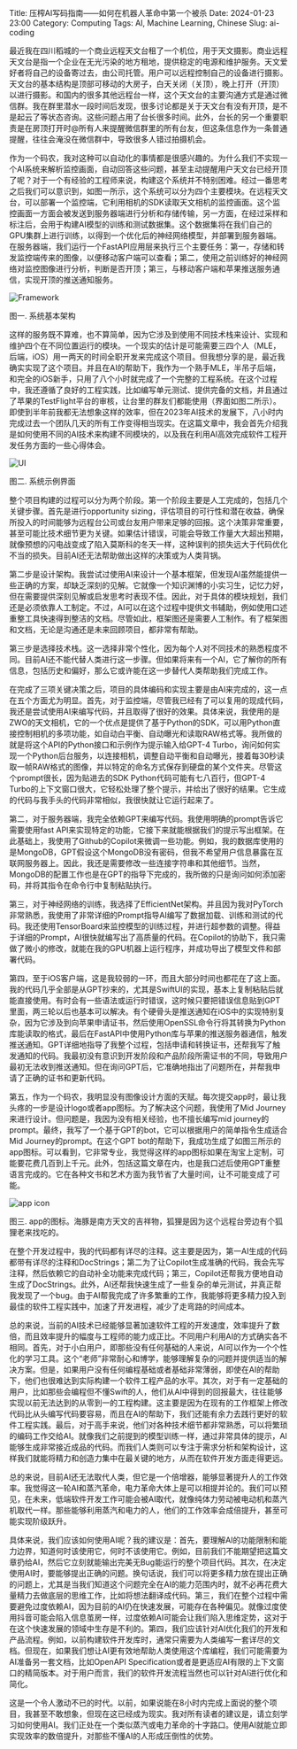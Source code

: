 Title: 压榨AI写码指南——如何在机器人革命中第一个被杀
Date: 2024-01-23 23:00
Category: Computing
Tags: AI, Machine Learning, Chinese
Slug: ai-coding

最近我在四川稻城的一个商业远程天文台租了一个机位，用于天文摄影。商业远程天文台是指一个企业在无光污染的地方租地，提供稳定的电源和维护服务。天文爱好者将自己的设备寄过去，由公司托管。用户可以远程控制自己的设备进行摄影。天文台的基本结构是顶部可移动的大房子，白天关闭（关顶），晚上打开（开顶）以进行摄影。和国内的很多其他远程台一样，这个天文台的主要沟通方式是通过微信群。我在群里潜水一段时间后发现，很多讨论都是关于天文台有没有开顶，是不是起云了等状态咨询。这些问题占用了台长很多时间。此外，台长的另一个重要职责是在房顶打开时@所有人来提醒微信群里的所有台友，但这条信息作为一条普通提醒，往往会淹没在微信群中，导致很多人错过拍摄机会。

作为一个码农，我对这种可以自动化的事情都是很感兴趣的。为什么我们不实现一个AI系统来解析监控画面，自动回答这些问题，甚至主动提醒用户天文台已经开顶了呢？对于一个有经验的工程师来说，构建这个系统并不特别困难。经过一番思考之后我们可以意识到，如图一所示，这个系统可以分为四个主要模块。在远程天文台，可以部署一个监控端，它利用相机的SDK读取天文相机的监控画面。这个监控画面一方面会被发送到服务器端进行分析和存储传输，另一方面，在经过采样和标注后，会用于构建AI模型的训练和测试数据集。这个数据集将在我们自己的GPU集群上进行训练，以得到一个优化后的神经网络模型，并部署到服务器端。在服务器端，我们运行一个FastAPI应用层来执行三个主要任务：第一，存储和转发监控端传来的图像，以便移动客户端可以查看；第二，使用之前训练好的神经网络对监控图像进行分析，判断是否开顶；第三，与移动客户端和苹果推送服务通信，实现开顶的推送通知服务。

![Framework](/images/ai-code-framework.png)

图一. 系统基本架构

这样的服务既不算难，也不算简单，因为它涉及到使用不同技术栈来设计、实现和维护四个在不同位置运行的模块。一个现实的估计是可能需要三四个人（MLE，后端，iOS）用一两天的时间全职开发来完成这个项目。但我想分享的是，最近我确实实现了这个项目。并且在AI的帮助下，我作为一个熟手MLE，半吊子后端，和完全的iOS新手，只用了八个小时就完成了一个完整的工程系统。在这个过程中，我还遵循了良好的工程实践，比如编写单元测试、提供完备的文档，并且通过了苹果的TestFlight平台的审核，让台里的群友们都能使用（界面如图二所示）。即使到半年前我都无法想象这样的效率，但在2023年AI技术的发展下，八小时内完成过去一个团队几天的所有工作变得相当现实。在这篇文章中，我会首先介绍我是如何使用不同的AI技术来构建不同模块的，以及我在利用AI高效完成软件工程开发任务方面的一些心得体会。

![UI](/images/ai-code-ui.jpg)

图二. 系统示例界面

整个项目构建的过程可以分为两个阶段。第一个阶段主要是人工完成的，包括几个关键步骤。首先是进行opportunity sizing，评估项目的可行性和潜在收益，确保所投入的时间能够为远程台公司或台友用户带来足够的回报。这个决策非常重要，甚至可能比技术细节更为关键。如果估计错误，可能会导致工作量大大超出预期，就像预想的闪电战变成了陷入莫斯科的冬天一样，这种误判的损失远大于代码优化不当的损失。目前AI还无法帮助做出这样的决策或为人类背锅。

第二步是设计架构。我尝试过使用AI来设计一个基本框架，但发现AI虽然能提供一些正确的方案，却缺乏深刻的见解。它就像一个知识渊博的小实习生，记忆力好，但在需要提供深刻见解或启发思考时表现不佳。因此，对于具体的模块规划，我们还是必须依靠人工制定。不过，AI可以在这个过程中提供文书辅助，例如使用口述重整工具快速得到整洁的文档。尽管如此，框架图还是需要人工制作。有了框架图和文档，无论是沟通还是未来回顾项目，都非常有帮助。

第三步是选择技术栈。这一选择非常个性化，因为每个人对不同技术的熟悉程度不同。目前AI还不能代替人类进行这一步骤。但如果将来有一个AI，它了解你的所有信息，包括历史和偏好，那么它或许能在这一步替代人类帮助我们完成工作。

在完成了三项关键决策之后，项目的具体编码和实现主要是由AI来完成的，这一点在五个方面尤为明显。首先，对于监控端，尽管我已经有了可以复用的现成代码，我还是尝试使用AI来编写代码，并且取得了很好的效果。具体来说，我使用的是ZWO的天文相机，它的一个优点是提供了基于Python的SDK，可以用Python直接控制相机的多项功能，如自动白平衡、自动曝光和读取RAW格式等。我所做的就是将这个API的Python接口和示例作为提示输入给GPT-4 Turbo，询问如何实现一个Python后台服务，以连接相机，调整自动平衡和自动曝光，接着每30秒读取一帧RAW格式的图像，并以特定的命名方式保存到硬盘的某个文件夹。尽管这个prompt很长，因为贴进去的SDK Python代码可能有七八百行，但GPT-4 Turbo的上下文窗口很大，它轻松处理了整个提示，并给出了很好的结果。它生成的代码与我手头的代码非常相似，我很快就让它运行起来了。

第二，对于服务器端，我完全依赖GPT来编写代码。我使用明确的prompt告诉它需要使用fast API来实现特定的功能，它接下来就能根据我们的提示写出框架。在此基础上，我使用了Github的Copilot来微调一些功能。例如，我的数据库使用的是MongoDB，GPT假设这个MongoDB没有密码，但我不希望用户信息暴露在互联网服务器上。因此，我还是需要修改一些连接字符串和其他细节。当然，MongoDB的配置工作也是在GPT的指导下完成的，我所做的只是询问如何添加密码，并将其指令在命令行中复制粘贴执行。

第三，对于神经网络的训练，我选择了EfficientNet架构。并且因为我对PyTorch非常熟悉，我使用了非常详细的Prompt指导AI编写了数据加载、训练和测试的代码。我还使用TensorBoard来监控模型的训练过程，并进行超参数的调整。得益于详细的Prompt，AI很快就编写出了高质量的代码。在Copilot的协助下，我只需做了微小的修改，就能在我的GPU机器上运行程序，并成功导出了模型文件和部署代码。

第四，至于iOS客户端，这是我较弱的一环，而且大部分时间也都花在了这上面。我的代码几乎全部是从GPT抄来的，尤其是SwiftUI的实现，基本上复制粘贴后就能直接使用。有时会有一些语法或运行时错误，这时候只要把错误信息贴到GPT里面，两三轮以后也基本可以解决。有个硬骨头是推送通知在iOS中的实现特别复杂，因为它涉及到向苹果申请证书，然后使用OpenSSL命令行将其转换为Python库能读取的格式，最后在FastAPI中使用Python库与苹果的推送服务器通信，触发推送通知。GPT详细地指导了我整个过程，包括申请和转换证书，还帮我写了触发通知的代码。我最初没有意识到开发阶段和产品阶段所需证书的不同，导致用户最初无法收到推送通知。但在询问GPT后，它准确地指出了问题所在，并帮我申请了正确的证书和更新代码。

第五，作为一个码农，我明显没有图像设计方面的天赋。每次提交app时，最让我头疼的一步是设计logo或者app图标。为了解决这个问题，我使用了Mid Journey来进行设计。但问题是，我因为没有相关经验，也不擅长编写mid journey的prompt。最终，我写了一个基于GPT的bot，它可以根据用户的简单指令生成适合Mid Journey的prompt。在这个GPT bot的帮助下，我成功生成了如图三所示的app图标。可以看到，它非常专业，我觉得这样的app图标如果在淘宝上定制，可能要花费几百到上千元。此外，包括这篇文章在内，也是我口述后使用GPT重整语言完成的。它在各种文书和艺术方面为我节省了大量时间，让不可能变成了可能。

![app icon](/images/ai-code-logo.jpg)

图三. app的图标。海豚是南方天文的吉祥物，狐狸是因为这个远程台旁边有个狐狸老来找吃的。

在整个开发过程中，我的代码都有详尽的注释。这主要是因为，第一AI生成的代码都带有详尽的注释和DocStrings；第二为了让Copilot生成准确的代码，我会先写注释，然后依赖它的自动补全功能来完成代码；第三，Copilot还帮我方便地自动生成了DocStrings。此外，AI还帮我快速生成了一些复杂的单元测试，并真正帮我发现了一个bug。由于AI帮我完成了许多繁重的工作，我能够将更多精力投入到最佳的软件工程实践中，加速了开发进程，减少了走弯路的时间成本。

总的来说，当前的AI技术已经能够显著加速软件工程的开发速度，效率提升了数倍，而且效率提升的幅度与工程师的能力成正比。不同用户利用AI的方式确实各不相同。首先，对于小白用户，即那些没有任何基础的人来说，AI可以作为一个个性化的学习工具。这个“老师”非常耐心和博学，能够理解复杂的问题并提供适当的解决方案。但是，如果用户没有任何编程基础或者基础非常薄弱，即使在AI的帮助下，他们也很难达到实际构建一个软件工程产品的水平。其次，对于有一定基础的用户，比如那些会编程但不懂Swift的人，他们从AI中得到的回报最大，往往能够实现以前无法达到的从零到一的工程构建。这主要是因为在现有的工作框架上修改代码比从头编写代码要容易，而且在AI的帮助下，我们还能有余力去践行更好的软件工程实践。最后，对于高手来说，他们对各种技术细节都非常熟悉，可以将繁琐的编码工作交给AI。就像我们之前提到的模型训练一样，通过非常具体的提示，AI能够生成非常接近成品的代码。而我们人类则可以专注于需求分析和架构设计，这样我们就能将精力和创造力集中在最关键的地方，从而在软件开发方面走得更远。

总的来说，目前AI还无法取代人类，但它是一个倍增器，能够显著提升人的工作效率。我觉得这一轮AI和蒸汽革命，电力革命大体上是可以相提并论的。我们可以预见，在未来，低端软件开发工作可能会被AI取代，就像纯体力劳动被电动机和蒸汽机取代一样。那些能够利用蒸汽和电力的人，他们的工作效率会成倍提升，甚至可能实现阶级跃升。

具体来说，我们应该如何使用AI呢？我的建议是：首先，要理解AI的功能限制和能力边界，知道何时该使用它，何时不该使用它。例如，目前我们不能期望把这篇文章扔给AI，然后它立刻就能输出完美无Bug能运行的整个项目代码。其次，在决定使用AI时，要能够提出正确的问题。换句话说，我们可以将更多精力放在提出正确的问题上，尤其是当我们知道这个问题完全在AI的能力范围内时，就不必再花费大量精力去做底层的思维工作，比如将想法翻译成代码。第三，我们在整个过程中需要避免过度依赖AI，因为目前的AI仍在快速发展，可能存在各种偏见。就像过度使用抖音可能会陷入信息茧房一样，过度依赖AI可能会让我们陷入思维定势，这对于在这个快速发展的领域中生存是不利的。第四，我们应该针对AI优化我们的开发和产品流程。例如，以前构建软件开发库时，通常只需要为人类编写一套详尽的文档。但现在，如果我们想让AI更有效地帮助人类使用这个库编程，我们可能需要为AI准备另一套文档，比如OpenAPI Specification或者是更适应AI有限的上下文窗口的精简版本。对于用户而言，我们的软件开发流程当然也可以针对AI进行优化和简化。

这是一个令人激动不已的时代。以前，如果说能在8小时内完成上面说的整个项目，我甚至不敢想象，但现在这已经成为现实。我对所有读者的建议是，请立刻学习如何使用AI。我们正处在一个类似蒸汽或电力革命的十字路口。使用AI就能立即实现效率的数倍提升，对那些不懂AI的人形成压倒性的优势。